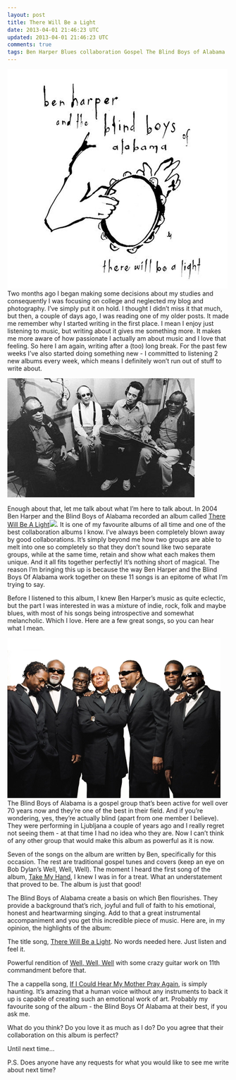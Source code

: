 ```yaml
---           
layout: post
title: There Will Be a Light
date: 2013-04-01 21:46:23 UTC
updated: 2013-04-01 21:46:23 UTC
comments: true
tags: Ben Harper Blues collaboration Gospel The Blind Boys of Alabama
---
```

![](/img/2Fwp-content2Fuploads2F20112F042FBen-Harper-There-will-be-a-light.jpeg)
Two months ago I began making some decisions about my
studies and consequently I was focusing on college and neglected my blog and
photography. I’ve simply put it on hold. I thought I didn’t miss it that much,
but then, a couple of days ago, I was reading one of my older posts. It made
me remember why I started writing in the first place. I mean I enjoy just
listening to music, but writing about it gives me something more. It makes me
more aware of how passionate I actually am about music and I love that
feeling. So here I am again, writing after a (too) long break. For the past
few weeks I’ve also started doing something new - I committed to listening 2
new albums every week, which means I definitely won’t run out of stuff to
write about.

  
  

![](/img/2Fserve2F_2F297629192FBen2BHarper2BAnd2BThe2BBlind2BBoys2BOf2BAlabama.jpg)

Enough about that, let me talk about what I’m here to talk about. In 2004 Ben
Harper and the Blind Boys of Alabama recorded an album called [There Will Be A Light](http://www.amazon.com/gp/product/B000TDIE7Y/ref=as_li_qf_sp_asin_tl?ie=UTF8&camp=1789&creative=9325&creativeASIN=B000TDIE7Y&linkCode=as2&tag=mythougonmusi-20)![](http://www.assoc-amazon.com/e/ir?t=mythougonmusi-20&l=as2&o=1&a=B000TDIE7Y). It is one of my
favourite albums of all time and one of the best collaboration albums I know.
I’ve always been completely blown away by good collaborations. It’s simply
beyond me how two groups are able to melt into one so completely so that they
don’t sound like two separate groups, while at the same time, retain and show
what each makes them unique. And it all fits together perfectly! It’s nothing
short of magical. The reason I’m bringing this up is because the way Ben
Harper and the Blind Boys Of Alabama work together on these 11 songs is an
epitome of what I’m trying to say.

Before I listened to this album, I knew Ben Harper’s music as quite eclectic,
but the part I was interested in was a mixture of indie, rock, folk and maybe
blues, with most of his songs being introspective and somewhat melancholic.
Which I love. Here are a few great songs, so you can hear what I mean.

  
  

![](/img/2Fimages2Fstories2Fmarch20032Fapril20102Fmay20102Fjune20102Fblind2520boys2520of2520alabama252001.jpg)
The Blind Boys of Alabama is a gospel
group that’s been active for well over 70 years now and they’re one of the
best in their field. And if you’re wondering, yes, they’re actually blind
(apart from one member I believe). They were performing in Ljubljana a couple
of years ago and I really regret not seeing them - at that time I had no idea
who they are. Now I can’t think of any other group that would make this album
as powerful as it is now.

  
  

Seven of the songs on the album are written by Ben, specifically for this
occasion. The rest are traditional gospel tunes and covers (keep an eye on Bob
Dylan’s Well, Well, Well). The moment I heard the first song of the album,
[Take My Hand](http://www.youtube.com/watch?v=FALuWDPOLdg), I knew I was in
for a treat. What an understatement that proved to be. The album is just that
good!

The Blind Boys of Alabama create a basis on which Ben flourishes. They provide
a background that’s rich, joyful and full of faith to his emotional, honest
and heartwarming singing. Add to that a great instrumental accompaniment and
you get this incredible piece of music. Here are, in my opinion, the
highlights of the album:

  
  

The title song, [There Will Be a
Light](http://www.youtube.com/watch?v=4-lHWmpVxzk). No words needed here. Just
listen and feel it.

  
  

Powerful rendition of [Well, Well,
Well](http://www.youtube.com/watch?v=RPn8ivGUVG0) with some crazy guitar work
on 11th commandment before that.

  
  

The a cappella song, [If I Could Hear My Mother Pray
Again](http://www.youtube.com/watch?v=ca1vnGfIWVo), is simply haunting. It’s
amazing that a human voice without any instruments to back it up is capable of
creating such an emotional work of art. Probably my favourite song of the
album - the Blind Boys Of Alabama at their best, if you ask me.

  
  

What do you think? Do you love it as much as I do? Do you agree that their
collaboration on this album is perfect?

  
  

Until next time...

  
  

P.S. Does anyone have any requests for what you would like to see me write
about next time?

